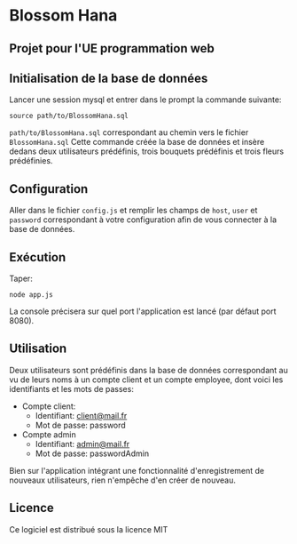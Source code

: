 # Blossom Hana

## Projet pour l'UE programmation web

## Initialisation de la base de données

Lancer une session mysql et entrer dans le prompt la commande suivante:
```
source path/to/BlossomHana.sql
```
`path/to/BlossomHana.sql` correspondant au chemin vers le fichier `BlossomHana.sql`
Cette commande créée la base de données et insère dedans deux utilisateurs prédéfinis, trois bouquets prédéfinis et trois fleurs prédéfinies.

## Configuration

Aller dans le fichier `config.js` et remplir les champs de `host`, `user` et `password` correspondant à votre configuration afin de vous connecter à la base de données.

## Exécution

Taper:
```
node app.js
```
La console précisera sur quel port l'application est lancé (par défaut port 8080).

## Utilisation

Deux utilisateurs sont prédéfinis dans la base de données correspondant au vu de leurs noms à un compte client et un compte employee, dont voici les identifiants et les mots de passes:

* Compte client:
    + Identifiant: client@mail.fr
    + Mot de passe: password
* Compte admin
    + Identifiant: admin@mail.fr
    + Mot de passe: passwordAdmin
    
Bien sur l'application intégrant une fonctionnalité d'enregistrement de nouveaux utilisateurs,
rien n'empêche d'en créer de nouveau.

## Licence

Ce logiciel est distribué sous la licence MIT
